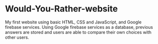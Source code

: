 # Would-You-Rather-website
My first website using basic HTML, CSS and JavaScript, and Google firebase services. Using Google firebase services as a database, previous answers are stored and users are able to compare their own choices with other users.
